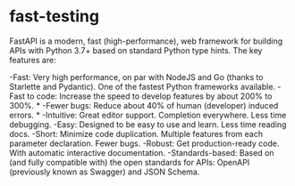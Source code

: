 # fast-testing
FastAPI is a modern, fast (high-performance), web framework for building APIs with Python 3.7+ based on standard Python type hints.
The key features are:

-Fast: Very high performance, on par with NodeJS and Go (thanks to Starlette and Pydantic). One of the fastest Python frameworks available.
-Fast to code: Increase the speed to develop features by about 200% to 300%. *
-Fewer bugs: Reduce about 40% of human (developer) induced errors. *
-Intuitive: Great editor support. Completion everywhere. Less time debugging.
-Easy: Designed to be easy to use and learn. Less time reading docs.
-Short: Minimize code duplication. Multiple features from each parameter declaration. Fewer bugs.
-Robust: Get production-ready code. With automatic interactive documentation.
-Standards-based: Based on (and fully compatible with) the open standards for APIs: OpenAPI (previously known as Swagger) and JSON Schema.
